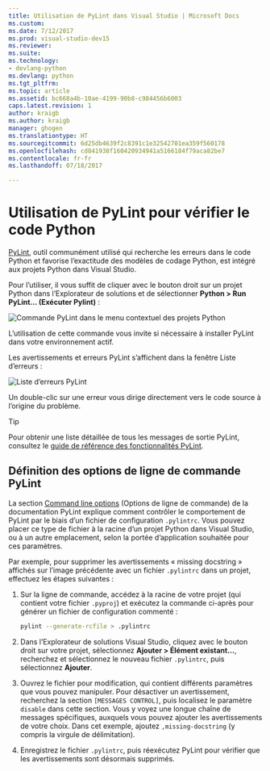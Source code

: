 ```yaml
---
title: Utilisation de PyLint dans Visual Studio | Microsoft Docs
ms.custom: 
ms.date: 7/12/2017
ms.prod: visual-studio-dev15
ms.reviewer: 
ms.suite: 
ms.technology:
- devlang-python
ms.devlang: python
ms.tgt_pltfrm: 
ms.topic: article
ms.assetid: bc668a4b-10ae-4199-90b8-c984456b6003
caps.latest.revision: 1
author: kraigb
ms.author: kraigb
manager: ghogen
ms.translationtype: HT
ms.sourcegitcommit: 6d25db4639f2c8391c1e32542701ea359f560178
ms.openlocfilehash: cd841938f160420934941a5166184f79aca82be7
ms.contentlocale: fr-fr
ms.lasthandoff: 07/18/2017

---
```


# <a name="using-pylint-to-check-python-code"></a>Utilisation de PyLint pour vérifier le code Python

[PyLint](https://www.pylint.org/), outil communément utilisé qui recherche les erreurs dans le code Python et favorise l’exactitude des modèles de codage Python, est intégré aux projets Python dans Visual Studio.

Pour l’utiliser, il vous suffit de cliquer avec le bouton droit sur un projet Python dans l’Explorateur de solutions et de sélectionner **Python > Run PyLint... (Exécuter Pylint)** :

![Commande PyLint dans le menu contextuel des projets Python](media/code-pylint-command.png)

L’utilisation de cette commande vous invite si nécessaire à installer PyLint dans votre environnement actif.

Les avertissements et erreurs PyLint s’affichent dans la fenêtre Liste d’erreurs :

![Liste d’erreurs PyLint](media/code-pylint-error-list.png)

Un double-clic sur une erreur vous dirige directement vers le code source à l’origine du problème.

> [!Tip]
> Pour obtenir une liste détaillée de tous les messages de sortie PyLint, consultez le [guide de référence des fonctionnalités PyLint](https://pylint.readthedocs.io/en/latest/reference_guide/features.html).

## <a name="setting-pylint-command-line-options"></a>Définition des options de ligne de commande PyLint

La section [Command line options](https://pylint.readthedocs.io/en/latest/user_guide/run.html#command-line-options) (Options de ligne de commande) de la documentation PyLint explique comment contrôler le comportement de PyLint par le biais d’un fichier de configuration `.pylintrc`. Vous pouvez placer ce type de fichier à la racine d’un projet Python dans Visual Studio, ou à un autre emplacement, selon la portée d’application souhaitée pour ces paramètres.

Par exemple, pour supprimer les avertissements « missing docstring » affichés sur l’image précédente avec un fichier `.pylintrc` dans un projet, effectuez les étapes suivantes :

1. Sur la ligne de commande, accédez à la racine de votre projet (qui contient votre fichier `.pyproj`) et exécutez la commande ci-après pour générer un fichier de configuration commenté :

   ```bash
   pylint --generate-rcfile > .pylintrc
   ```

1. Dans l’Explorateur de solutions Visual Studio, cliquez avec le bouton droit sur votre projet, sélectionnez **Ajouter > Élément existant...**, recherchez et sélectionnez le nouveau fichier `.pylintrc`, puis sélectionnez **Ajouter**.

1. Ouvrez le fichier pour modification, qui contient différents paramètres que vous pouvez manipuler. Pour désactiver un avertissement, recherchez la section `[MESSAGES CONTROL]`, puis localisez le paramètre `disable` dans cette section. Vous y voyez une longue chaîne de messages spécifiques, auxquels vous pouvez ajouter les avertissements de votre choix. Dans cet exemple, ajoutez `,missing-docstring` (y compris la virgule de délimitation).

1. Enregistrez le fichier `.pylintrc`, puis réexécutez PyLint pour vérifier que les avertissements sont désormais supprimés.
